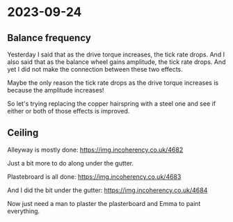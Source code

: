 # 2023-09-24

## Balance frequency

Yesterday I said that as the drive torque increases, the tick rate drops. And I also said
that as the balance wheel gains amplitude, the tick rate drops. And yet I did not make the
connection between these two effects.

Maybe the only reason the tick rate drops as the drive torque increases is because the
amplitude increases!

So let's trying replacing the copper hairspring with a steel one and see if either or both
of those effects is improved.

## Ceiling

Alleyway is mostly done: https://img.incoherency.co.uk/4682

Just a bit more to do along under the gutter.

Plastebroard is all done: https://img.incoherency.co.uk/4683

And I did the bit under the gutter: https://img.incoherency.co.uk/4684

Now just need a man to plaster the plasterboard and Emma to paint everything.

